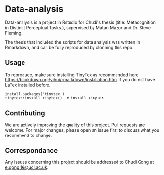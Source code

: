 # Data-analysis
Data-analysis is a project in Rstudio for Chudi's thesis (title: Metacognition in Distinct Perceptual Tasks.), supervised by Matan Mazor and Dr. Steve Fleming.

The thesis that included the scripts for data analysis was written in Rmarkdown, and can be fully reproduced by clonning this repo. 

## Usage
To reproduce, make sure installing TinyTex as recommended here https://bookdown.org/yihui/rmarkdown/installation.html if you do not have LaTex installed before.

```
install.packages('tinytex')
tinytex::install_tinytex()  # install TinyTeX
```

## Contributing
We are actively improving the quality of this project. Pull requests are welcome. For major changes, please open an issue first to discuss what you recommend to change.

## Correspondance 
Any issues concerning this project should be addressed to Chudi Gong at e.gong.16@ucl.ac.uk. 
